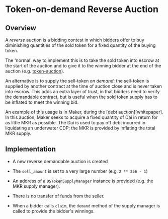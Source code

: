 # Token-on-demand Reverse Auction

## Overview

A *reverse* auction is a bidding contest in which bidders offer to
buy diminishing quantities of the sold token for a fixed quantity of
the buying token.

The 'normal' way to implement this is to take the sold token into
escrow at the start of the auction and to give it to the winning
bidder at the end of the auction (e.g. [token-auction]).

An alternative is to supply the sell-token *on demand*: the
sell-token is supplied by another contract at the time of auction
close and is never taken into escrow. This adds an extra layer of
trust, in that bidders need to verify the demandable contract, but
is useful when the sold token supply has to be inflated to meet the
winning bid.

An example of this usage is in Maker, during the [debt auction][whitepaper].  
In this auction, Maker seeks to acquire a fixed quantity of Dai in
return for as little MKR as possible. The Dai is used to pay off
debt incurred in liquidating an underwater CDP; the MKR is provided
by inflating the total MKR supply.

[token-auction]: https://github.com/rainbeam/token-auction
[debt-auction]: https://makerdao.github.io/docs/


## Implementation

- A new reverse demandable auction is created

- The `sell_amount` is set to a very large number (e.g. `2 ** 256 - 1`)

- An address of a `DSTokenSupplyManager` instance is provided (e.g.
  the MKR supply manager).

- There is no transfer of funds from the seller.

- When a bidder calls `claim`, the `demand` method of the supply
  manager is called to provide the bidder's winnings.
